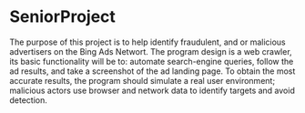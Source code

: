 # SeniorProject

The purpose of this project is to help identify fraudulent, and or malicious advertisers on the Bing Ads Networt. The program design is a web crawler, its basic functionality will be to: automate search-engine queries, follow the ad results, and take a screenshot of the ad landing page. To obtain the most accurate results, the program should simulate a real user environment; malicious actors use browser and network data to identify targets and avoid detection. 
